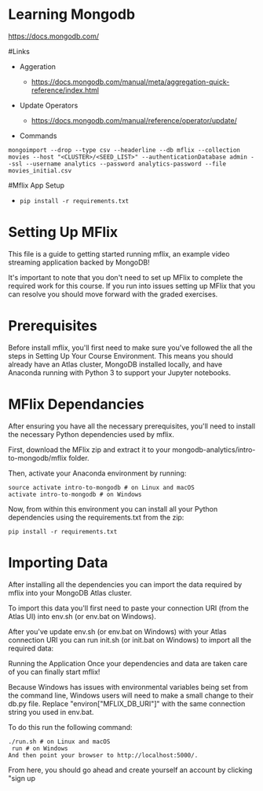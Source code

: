 # Learning Mongodb  
https://docs.mongodb.com/

#Links
* Aggeration
  * https://docs.mongodb.com/manual/meta/aggregation-quick-reference/index.html

* Update Operators 
  * https://docs.mongodb.com/manual/reference/operator/update/


* Commands

` mongoimport --drop --type csv --headerline --db mflix --collection movies --host "<CLUSTER>/<SEED_LIST>" --authenticationDatabase admin --ssl --username analytics --password analytics-password --file movies_initial.csv `


#Mflix App Setup 

* ```pip install -r requirements.txt```
# Setting Up MFlix
  This file is a guide to getting started running mflix, an example video streaming application backed by MongoDB!

  It's important to note that you don't need to set up MFlix to complete the required work for this course. If you run into issues setting up MFlix that you can resolve you should move forward with the graded exercises.

  # Prerequisites
  Before install mflix, you'll first need to make sure you've followed the all the steps in Setting Up Your Course Environment. This means you should already have an Atlas cluster, MongoDB installed locally, and have Anaconda running with Python 3 to support your Jupyter notebooks.

  # MFlix Dependancies
  After ensuring you have all the necessary prerequisites, you'll need to install the necessary Python dependencies used by mflix.

  First, download the MFlix zip and extract it to your mongodb-analytics/intro-to-mongodb/mflix folder.

  Then, activate your Anaconda environment by running:

``` 
source activate intro-to-mongodb # on Linux and macOS
activate intro-to-mongodb # on Windows
```
Now, from within this environment you can install all your Python dependencies using the requirements.txt from the zip:

```
pip install -r requirements.txt
```

# Importing Data
After installing all the dependencies you can import the data required by mflix into your MongoDB Atlas cluster.

To import this data you'll first need to paste your connection URI (from the Atlas UI) into env.sh (or env.bat on Windows).

After you've update env.sh (or env.bat on Windows) with your Atlas connection URI you can run init.sh (or init.bat on Windows) to import all the required data:


Running the Application
Once your dependencies and data are taken care of you can finally start mflix!

Because Windows has issues with environmental variables being set from the command line, Windows users will need to make a small change to their db.py file. Replace "environ["MFLIX_DB_URI"]" with the same connection string you used in env.bat.


To do this run the following command:

``` 
./run.sh # on Linux and macOS
 run # on Windows
And then point your browser to http://localhost:5000/.

```
From here, you should go ahead and create yourself an account by clicking "sign up